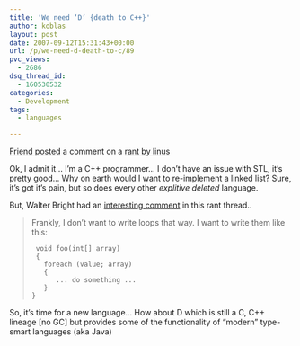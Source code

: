 ```yaml
---
title: 'We need ‘D’ {death to C++}'
author: koblas
layout: post
date: 2007-09-12T15:31:43+00:00
url: /p/we-need-d-death-to-c/89
pvc_views:
  - 2686
dsq_thread_id:
  - 160530532
categories:
  - Development
tags:
  - languages

---
```

[Friend posted][1] a comment on a [rant by linus][2]

Ok, I admit it&#8230; I&#8217;m a C++ programmer&#8230; I don&#8217;t have an issue with STL, it&#8217;s pretty good&#8230; Why on earth would I want to re-implement a linked list? Sure, it&#8217;s got it&#8217;s pain, but so does every other _explitive deleted_ language.

But, Walter Bright had an [interesting comment][3] in this rant thread..

> Frankly, I don’t want to write loops that way. I want to write them like this:
>
> ```
>  void foo(int[] array)
>  {
>    foreach (value; array)
>    {
>       ... do something ...
>    }
> }
> ```

So, it&#8217;s time for a new language&#8230; How about D which is still a C, C++ lineage [no GC] but provides some of the functionality of &#8220;modern&#8221; type-smart languages (aka Java)

 [1]: http://brainwagon.org/?p=2539
 [2]: http://thread.gmane.org/gmane.comp.version-control.git/57643/focus=57918
 [3]: http://article.gmane.org/gmane.comp.version-control.git/58003
